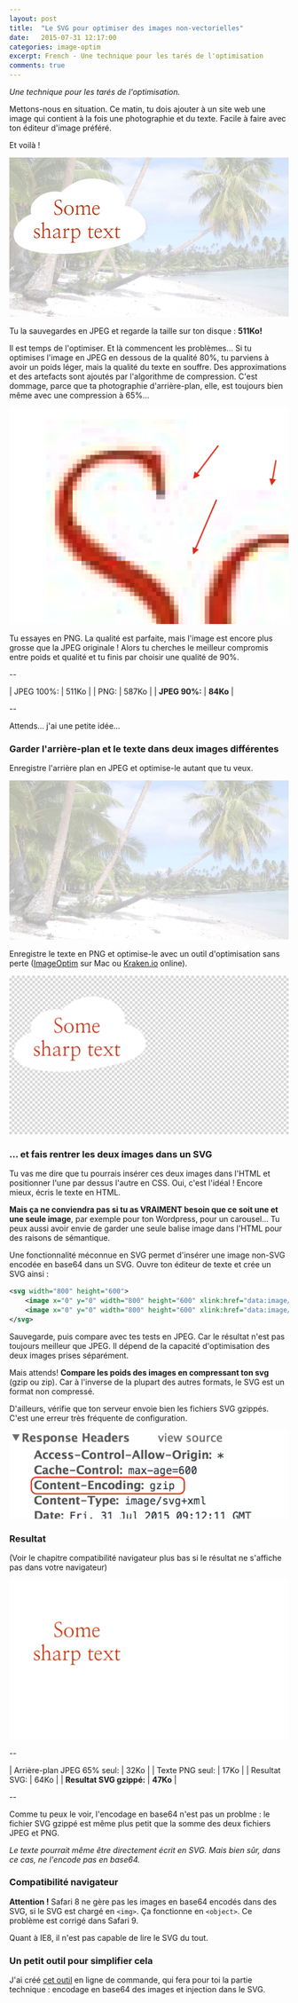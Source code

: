 ```yaml
---
layout: post
title:  "Le SVG pour optimiser des images non-vectorielles"
date:   2015-07-31 12:17:00
categories: image-optim
excerpt: French - Une technique pour les tarés de l'optimisation
comments: true
---
```


*Une technique pour les tarés de l'optimisation.*


Mettons-nous en situation. Ce matin, tu dois ajouter à un site web une image qui contient à la fois une photographie et du texte. Facile à faire avec ton éditeur d'image préféré.

Et voilà !

![Just created image](/assets/optimized-90.jpg)

Tu la sauvegardes en JPEG et regarde la taille sur ton disque : **511Ko!**

Il est temps de l'optimiser. Et là commencent les problèmes... Si tu optimises l'image en JPEG en dessous de la qualité 80%, tu parviens à avoir un poids léger, mais la qualité du texte en souffre. Des approximations et des artefacts sont ajoutés par l'algorithme de compression. C'est dommage, parce que ta photographie d'arrière-plan, elle, est toujours bien même avec une compression à 65%...

![JPEG encoding artefacts](/assets/not-so-sharp.png)

Tu essayes en PNG. La qualité est parfaite, mais l'image est encore plus grosse que la JPEG originale ! Alors tu cherches le meilleur compromis entre poids et qualité et tu finis par choisir une qualité de 90%.

--

| JPEG 100%:                        | 511Ko    |
| PNG:                              | 587Ko    |
| **JPEG 90%:**                     | **84Ko** |

--

Attends... j'ai une petite idée...


### Garder l'arrière-plan et le texte dans deux images différentes

Enregistre l'arrière plan en JPEG et optimise-le autant que tu veux.

![optimized background](/assets/background-65.jpg)

Enregistre le texte en PNG et optimise-le avec un outil d'optimisation sans perte ([ImageOptim][ImageOptim] sur Mac ou [Kraken.io][Kraken.io] online).

![optimized text](/assets/text-alone.png)


### ... et fais rentrer les deux images dans un SVG

Tu vas me dire que tu pourrais insérer ces deux images dans l'HTML et positionner l'une par dessus l'autre en CSS. Oui, c'est l'idéal ! Encore mieux, écris le texte en HTML.

**Mais ça ne conviendra pas si tu as VRAIMENT besoin que ce soit une et une seule image**, par exemple pour ton Wordpress, pour un carousel... Tu peux aussi avoir envie de garder une seule balise image dans l'HTML pour des raisons de sémantique.

Une fonctionnalité méconnue en SVG permet d'insérer une image non-SVG encodée en base64 dans un SVG. Ouvre ton éditeur de texte et crée un SVG ainsi :

```xml
<svg width="800" height="600">
    <image x="0" y="0" width="800" height="600" xlink:href="data:image/jpg;base64,{{base64-encoded-background}}" />
    <image x="0" y="0" width="800" height="600" xlink:href="data:image/png;base64,{{base64-encoded-top}}" />
</svg>
```

Sauvegarde, puis compare avec tes tests en JPEG. Car le résultat n'est pas toujours meilleur que JPEG. Il dépend de la capacité d'optimisation des deux images prises séparément.

Mais attends! **Compare les poids des images en compressant ton svg** (gzip ou zip). Car à l'inverse de la plupart des autres formats, le SVG est un format non compressé.

D'ailleurs, vérifie que ton serveur envoie bien les fichiers SVG gzippés. C'est une erreur très fréquente de configuration.

![check gzip compression](/assets/gzip.png)


### Resultat

(Voir le chapitre compatibilité navigateur plus bas si le résultat ne s'affiche pas dans votre navigateur)

![result svg file](/assets/result.svg)

--

| Arrière-plan JPEG 65% seul:       | 32Ko     |
| Texte PNG seul:                   | 17Ko     |
| Resultat SVG:                     | 64Ko     |
| **Resultat SVG gzippé:**          | **47Ko** |

--

Comme tu peux le voir, l'encodage en base64 n'est pas un problme : le fichier SVG gzippé est même plus petit que la somme des deux fichiers JPEG et PNG.

*Le texte pourrait même être directement écrit en SVG. Mais bien sûr, dans ce cas, ne l'encode pas en base64.*


### Compatibilité navigateur

**Attention !** Safari 8 ne gère pas les images en base64 encodés dans des SVG, si le SVG est chargé en `<img>`. Ça fonctionne en `<object>`. Ce problème est corrigé dans Safari 9.

Quant à IE8, il n'est pas capable de lire le SVG du tout.


### Un petit outil pour simplifier cela

J'ai créé [cet outil][svg-image-merge] en ligne de commande, qui fera pour toi la partie technique : encodage en base64 des images et injection dans le SVG.




[svg-image-merge]:      https://github.com/gmetais/svg-image-merge
[ImageOptim]:           https://imageoptim.com/fr.html
[Kraken.io]:            https://kraken.io/
